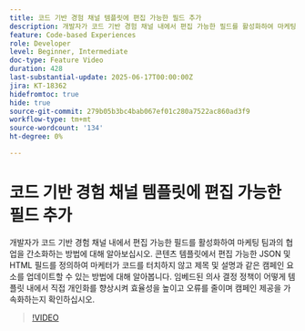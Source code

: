 ```yaml
---
title: 코드 기반 경험 채널 템플릿에 편집 가능한 필드 추가
description: 개발자가 코드 기반 경험 채널 내에서 편집 가능한 필드를 활성화하여 마케팅 팀과의 협업을 간소화하는 방법에 대해 알아보십시오. 콘텐츠 템플릿에서 편집 가능한 JSON 및 HTML 필드를 정의하여 마케터가 코드를 터치하지 않고 제목 및 설명과 같은 캠페인 요소를 업데이트할 수 있는 방법에 대해 알아봅니다. 임베드된 의사 결정 정책이 어떻게 템플릿 내에서 직접 개인화를 향상시켜 효율성을 높이고 오류를 줄이며 캠페인 제공을 가속화하는지 확인하십시오.
feature: Code-based Experiences
role: Developer
level: Beginner, Intermediate
doc-type: Feature Video
duration: 428
last-substantial-update: 2025-06-17T00:00:00Z
jira: KT-18362
hidefromtoc: true
hide: true
source-git-commit: 279b05b3bc4bab067ef01c280a7522ac860ad3f9
workflow-type: tm+mt
source-wordcount: '134'
ht-degree: 0%

---
```



# 코드 기반 경험 채널 템플릿에 편집 가능한 필드 추가

개발자가 코드 기반 경험 채널 내에서 편집 가능한 필드를 활성화하여 마케팅 팀과의 협업을 간소화하는 방법에 대해 알아보십시오. 콘텐츠 템플릿에서 편집 가능한 JSON 및 HTML 필드를 정의하여 마케터가 코드를 터치하지 않고 제목 및 설명과 같은 캠페인 요소를 업데이트할 수 있는 방법에 대해 알아봅니다. 임베드된 의사 결정 정책이 어떻게 템플릿 내에서 직접 개인화를 향상시켜 효율성을 높이고 오류를 줄이며 캠페인 제공을 가속화하는지 확인하십시오.

>[!VIDEO](https://video.tv.adobe.com/v/3463990/?learn=on&enablevpops)
